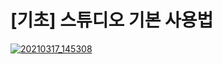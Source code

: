 # \[기초\] 스튜디오 기본 사용법

[![20210317_145308](https://user-images.githubusercontent.com/70637945/111422998-f72d7c80-8732-11eb-80c1-c2e39d782788.jpg)](https://discord.gg/BxXM4JA)
